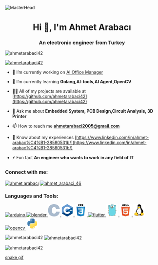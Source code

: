 ![MasterHead](https://static.vecteezy.com/system/resources/thumbnails/024/674/922/small_2x/close-up-of-electronic-circuit-board-technology-background-3d-rendering-generative-ai-free-photo.jpg)
<h1 align="center">Hi 👋, I'm Ahmet Arabacı</h1>
<h3 align="center">An electronic engineer from Turkey</h3>

<p align="left"> <img src="https://komarev.com/ghpvc/?username=ahmetarabaci42&label=Profile%20views&color=0e75b6&style=flat" alt="ahmetarabaci42" /> </p>

<p align="left"> <a href="https://github.com/ryo-ma/github-profile-trophy"><img src="https://github-profile-trophy.vercel.app/?username=ahmetarabaci42" alt="ahmetarabaci42" /></a> </p>

- 🔭 I’m currently working on [AI Office Manager](https://github.com/comnalelectronics/ComNal_Manager)

- 🌱 I’m currently learning **Golang,AI-tools,AI Agent,OpenCV**

- 👨‍💻 All of my projects are available at [https://github.com/ahmetarabaci42](https://github.com/ahmetarabaci42)

- 💬 Ask me about **Embedded System, PCB Design,Circuit Analysis, 3D Printer**

- 📫 How to reach me **ahmetarabaci2005@gmail.com**

- 📄 Know about my experiences [https://www.linkedin.com/in/ahmet-arabac%C4%B1-28580531b/](https://www.linkedin.com/in/ahmet-arabac%C4%B1-28580531b/)

- ⚡ Fun fact **An engineer who wants to work in any field of IT**

<h3 align="left">Connect with me:</h3>
<p align="left">
<a href="https://linkedin.com/in/ahmet arabacı" target="blank"><img align="center" src="https://raw.githubusercontent.com/rahuldkjain/github-profile-readme-generator/master/src/images/icons/Social/linked-in-alt.svg" alt="ahmet arabacı" height="30" width="40" /></a>
<a href="https://instagram.com/ahmet_arabaci_46" target="blank"><img align="center" src="https://raw.githubusercontent.com/rahuldkjain/github-profile-readme-generator/master/src/images/icons/Social/instagram.svg" alt="ahmet_arabaci_46" height="30" width="40" /></a>
</p>

<h3 align="left">Languages and Tools:</h3>
<p align="left"> <a href="https://www.arduino.cc/" target="_blank" rel="noreferrer"> <img src="https://cdn.worldvectorlogo.com/logos/arduino-1.svg" alt="arduino" width="40" height="40"/> </a> <a href="https://www.blender.org/" target="_blank" rel="noreferrer"> <img src="https://download.blender.org/branding/community/blender_community_badge_white.svg" alt="blender" width="40" height="40"/> </a> <a href="https://www.cprogramming.com/" target="_blank" rel="noreferrer"> <img src="https://raw.githubusercontent.com/devicons/devicon/master/icons/c/c-original.svg" alt="c" width="40" height="40"/> </a> <a href="https://www.w3schools.com/cpp/" target="_blank" rel="noreferrer"> <img src="https://raw.githubusercontent.com/devicons/devicon/master/icons/cplusplus/cplusplus-original.svg" alt="cplusplus" width="40" height="40"/> </a> <a href="https://www.w3schools.com/css/" target="_blank" rel="noreferrer"> <img src="https://raw.githubusercontent.com/devicons/devicon/master/icons/css3/css3-original-wordmark.svg" alt="css3" width="40" height="40"/> </a> <a href="https://flutter.dev" target="_blank" rel="noreferrer"> <img src="https://www.vectorlogo.zone/logos/flutterio/flutterio-icon.svg" alt="flutter" width="40" height="40"/> </a> <a href="https://golang.org" target="_blank" rel="noreferrer"> <img src="https://raw.githubusercontent.com/devicons/devicon/master/icons/go/go-original.svg" alt="go" width="40" height="40"/> </a> <a href="https://www.w3.org/html/" target="_blank" rel="noreferrer"> <img src="https://raw.githubusercontent.com/devicons/devicon/master/icons/html5/html5-original-wordmark.svg" alt="html5" width="40" height="40"/> </a> <a href="https://www.linux.org/" target="_blank" rel="noreferrer"> <img src="https://raw.githubusercontent.com/devicons/devicon/master/icons/linux/linux-original.svg" alt="linux" width="40" height="40"/> </a> <a href="https://opencv.org/" target="_blank" rel="noreferrer"> <img src="https://www.vectorlogo.zone/logos/opencv/opencv-icon.svg" alt="opencv" width="40" height="40"/> </a> <a href="https://www.python.org" target="_blank" rel="noreferrer"> <img src="https://raw.githubusercontent.com/devicons/devicon/master/icons/python/python-original.svg" alt="python" width="40" height="40"/> </a> </p>

<p><img align="left" src="https://github-readme-stats.vercel.app/api/top-langs?username=ahmetarabaci42&show_icons=true&locale=en&layout=compact" alt="ahmetarabaci42" /></p>

<p>&nbsp;<img align="center" src="https://github-readme-stats.vercel.app/api?username=ahmetarabaci42&show_icons=true&locale=en" alt="ahmetarabaci42" /></p>

<p><img align="center" src="https://github-readme-streak-stats.herokuapp.com/?user=ahmetarabaci42&" alt="ahmetarabaci42" /></p>


[snake gif](https://github.com/ahmetarabaci42/ahmetarabaci42/blob/output/github-contribution-grid-snake.gif)
